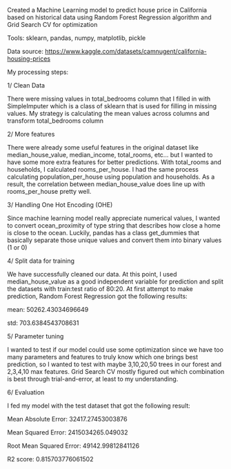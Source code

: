 Created a Machine Learning model to predict house price in California based on historical data using Random Forest Regression algorithm and Grid Search CV 
for optimization 

Tools: sklearn, pandas, numpy, matplotlib, pickle

Data source: https://www.kaggle.com/datasets/camnugent/california-housing-prices

My processing steps:

1/ Clean Data

There were missing values in total_bedrooms column that I filled in with SimpleImputer which is a class of sklearn that is used for filling in missing values. 
My strategy is calculating the mean values across columns and transform total_bedrooms column

2/ More features

There were already some useful features in the original dataset like median_house_value, median_income, total_rooms, etc... but I wanted to have some more extra features 
for better predictions. With total_rooms and households, I calculated rooms_per_house. I had the same process calculating population_per_house using population and 
households. As a result, the correlation between median_house_value does line up with rooms_per_house pretty well.

3/ Handling One Hot Encoding (OHE)

Since machine learning model really appreciate numerical values, I wanted to convert ocean_proximity of type string that describes how close a home is close to the ocean.
Luckily, pandas has a class get_dummies that basically separate those unique values and convert them into binary values (1 or 0)

4/ Split data for training

We have successfully cleaned our data. At this point, I used median_house_value as a good independent variable for prediction and split the datasets with train:test ratio
of 80:20. At first attempt to make prediction, Random Forest Regression got the following results:

mean: 50262.43034696649

std: 703.6384543708631

5/ Parameter tuning

I wanted to test if our model could use some optimization since we have too many parameters and features to truly know which one brings best prediction, so I wanted to
test with maybe 3,10,20,50 trees in our forest and 2,3,4,10 max features. Grid Search CV mostly figured out which combination is best through trial-and-error, at least 
to my understanding.

6/ Evaluation

I fed my model with the test dataset that got the following result: 

Mean Absolute Error: 32417.27453003876 

Mean Squared Error: 2415034265.049032 

Root Mean Squared Error: 49142.99812841126 

R2 score: 0.815703776061502


